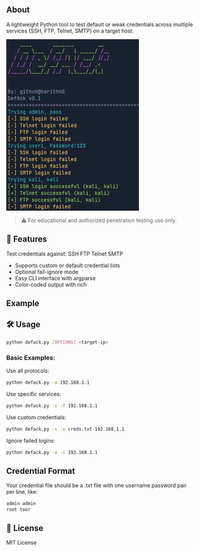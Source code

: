 
## About
A lightweight Python tool to test default or weak credentials across multiple services (SSH, FTP, Telnet, SMTP) on a target host.

![results](./assets/results.png)

> ⚠️ For educational and authorized penetration testing use only.


## 🚀 Features
Test credentials against:
    SSH
    FTP
    Telnet
    SMTP
- Supports custom or default credential lists
- Optional fail-ignore mode
- Easy CLI interface with argparse
- Color-coded output with rich

## Example

## 🛠️ Usage

```bash
python defack.py [OPTIONS] <target-ip>
```

### Basic Examples:

Use all protocols:

```bash
python defack.py -a 192.168.1.1
```

Use specific services:

```bash
python defack.py -s -f 192.168.1.1
```

Use custom credentials:

```bash
python defack.py -s -x creds.txt 192.168.1.1
```

Ignore failed logins:

```bash
python defack.py -a -i 192.168.1.1
```


## Credential Format
Your credential file should be a .txt file with one username password pair per line, like:
```
admin admin
root toor
```
## 📜 License

MIT License
